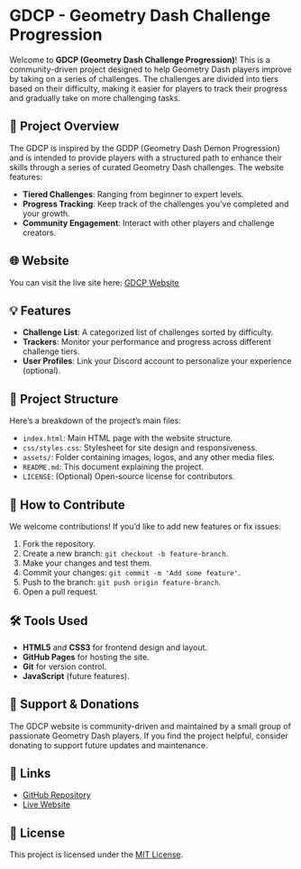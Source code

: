 # GDCP - Geometry Dash Challenge Progression

Welcome to **GDCP (Geometry Dash Challenge Progression)**! This is a community-driven project designed to help Geometry Dash players improve by taking on a series of challenges. The challenges are divided into tiers based on their difficulty, making it easier for players to track their progress and gradually take on more challenging tasks.

## 📖 Project Overview

The GDCP is inspired by the GDDP (Geometry Dash Demon Progression) and is intended to provide players with a structured path to enhance their skills through a series of curated Geometry Dash challenges. The website features:

- **Tiered Challenges**: Ranging from beginner to expert levels.
- **Progress Tracking**: Keep track of the challenges you've completed and your growth.
- **Community Engagement**: Interact with other players and challenge creators.

## 🌐 Website

You can visit the live site here: [GDCP Website](your-website-link-here)

## 💡 Features

- **Challenge List**: A categorized list of challenges sorted by difficulty.
- **Trackers**: Monitor your performance and progress across different challenge tiers.
- **User Profiles**: Link your Discord account to personalize your experience (optional).

## 📂 Project Structure

Here’s a breakdown of the project’s main files:

- `index.html`: Main HTML page with the website structure.
- `css/styles.css`: Stylesheet for site design and responsiveness.
- `assets/`: Folder containing images, logos, and any other media files.
- `README.md`: This document explaining the project.
- `LICENSE`: (Optional) Open-source license for contributors.

## 🚀 How to Contribute

We welcome contributions! If you’d like to add new features or fix issues:

1. Fork the repository.
2. Create a new branch: `git checkout -b feature-branch`.
3. Make your changes and test them.
4. Commit your changes: `git commit -m 'Add some feature'`.
5. Push to the branch: `git push origin feature-branch`.
6. Open a pull request.

## 🛠 Tools Used

- **HTML5** and **CSS3** for frontend design and layout.
- **GitHub Pages** for hosting the site.
- **Git** for version control.
- **JavaScript** (future features).

## 🤝 Support & Donations

The GDCP website is community-driven and maintained by a small group of passionate Geometry Dash players. If you find the project helpful, consider donating to support future updates and maintenance.

## 🔗 Links

- [GitHub Repository](your-github-repo-link-here)
- [Live Website](your-website-link-here)

## 📜 License

This project is licensed under the [MIT License](LICENSE).
